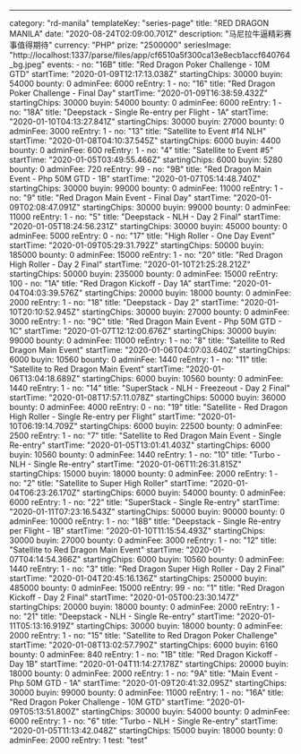 ---
  category: "rd-manila"
  templateKey: "series-page"
  title: "RED DRAGON MANILA"
  date: "2020-08-24T02:09:00.701Z"
  description: "马尼拉牛逼精彩赛事值得期待"
  currency: "PHP"
  prize: "2500000"
  seriesImage: "http://localhost:1337/parse/files/app/cf6510a5f300ca13e8ecb1accf640764_bg.jpeg"
  events: 
    - 
      no: "16B"
      title: "Red Dragon Poker Challenge - 10M GTD"
      startTime: "2020-01-09T12:17:13.038Z"
      startingChips: 30000
      buyin: 54000
      bounty: 0
      adminFee: 6000
      reEntry: 1
    - 
      no: "16"
      title: "Red Dragon Poker Challenge - Final Day"
      startTime: "2020-01-09T16:38:59.432Z"
      startingChips: 30000
      buyin: 54000
      bounty: 0
      adminFee: 6000
      reEntry: 1
    - 
      no: "18A"
      title: "Deepstack - Single Re-entry per Flight - 1A"
      startTime: "2020-01-10T04:13:27.841Z"
      startingChips: 30000
      buyin: 27000
      bounty: 0
      adminFee: 3000
      reEntry: 1
    - 
      no: "13"
      title: "Satellite to Event #14 NLH"
      startTime: "2020-01-08T04:10:37.545Z"
      startingChips: 6000
      buyin: 4400
      bounty: 0
      adminFee: 600
      reEntry: 1
    - 
      no: "4"
      title: "Satellite to Event #5"
      startTime: "2020-01-05T03:49:55.466Z"
      startingChips: 6000
      buyin: 5280
      bounty: 0
      adminFee: 720
      reEntry: 99
    - 
      no: "9B"
      title: "Red Dragon Main Event - Php 50M GTD - 1B"
      startTime: "2020-01-07T05:14:48.740Z"
      startingChips: 30000
      buyin: 99000
      bounty: 0
      adminFee: 11000
      reEntry: 1
    - 
      no: "9"
      title: "Red Dragon Main Event - Final Day"
      startTime: "2020-01-09T02:08:47.091Z"
      startingChips: 30000
      buyin: 99000
      bounty: 0
      adminFee: 11000
      reEntry: 1
    - 
      no: "5"
      title: "Deepstack - NLH - Day 2 Final"
      startTime: "2020-01-05T18:24:56.231Z"
      startingChips: 30000
      buyin: 45000
      bounty: 0
      adminFee: 5000
      reEntry: 0
    - 
      no: "17"
      title: "High Roller - One Day Event"
      startTime: "2020-01-09T05:29:31.792Z"
      startingChips: 50000
      buyin: 185000
      bounty: 0
      adminFee: 15000
      reEntry: 1
    - 
      no: "20"
      title: "Red Dragon High Roller - Day 2 Final"
      startTime: "2020-01-10T21:25:28.212Z"
      startingChips: 50000
      buyin: 235000
      bounty: 0
      adminFee: 15000
      reEntry: 100
    - 
      no: "1A"
      title: "Red Dragon Kickoff - Day 1A"
      startTime: "2020-01-04T04:03:39.576Z"
      startingChips: 20000
      buyin: 18000
      bounty: 0
      adminFee: 2000
      reEntry: 1
    - 
      no: "18"
      title: "Deepstack - Day 2"
      startTime: "2020-01-10T20:10:52.945Z"
      startingChips: 30000
      buyin: 27000
      bounty: 0
      adminFee: 3000
      reEntry: 1
    - 
      no: "9C"
      title: "Red Dragon Main Event - Php 50M GTD - 1C"
      startTime: "2020-01-07T12:12:00.676Z"
      startingChips: 30000
      buyin: 99000
      bounty: 0
      adminFee: 11000
      reEntry: 1
    - 
      no: "8"
      title: "Satellite to Red Dragon Main Event"
      startTime: "2020-01-06T04:07:03.640Z"
      startingChips: 6000
      buyin: 10560
      bounty: 0
      adminFee: 1440
      reEntry: 1
    - 
      no: "11"
      title: "Satellite to Red Dragon Main Event"
      startTime: "2020-01-06T13:04:18.689Z"
      startingChips: 6000
      buyin: 10560
      bounty: 0
      adminFee: 1440
      reEntry: 1
    - 
      no: "14"
      title: "SuperStack - NLH - Freezeout - Day 2 Final"
      startTime: "2020-01-08T17:57:11.078Z"
      startingChips: 50000
      buyin: 36000
      bounty: 0
      adminFee: 4000
      reEntry: 0
    - 
      no: "19"
      title: "Satellite - Red Dragon High Roller - Single Re-entry per Flight"
      startTime: "2020-01-10T06:19:14.709Z"
      startingChips: 6000
      buyin: 22500
      bounty: 0
      adminFee: 2500
      reEntry: 1
    - 
      no: "7"
      title: "Satellite to Red Dragon Main Event - Single Re-entry"
      startTime: "2020-01-05T13:01:41.403Z"
      startingChips: 6000
      buyin: 10560
      bounty: 0
      adminFee: 1440
      reEntry: 1
    - 
      no: "10"
      title: "Turbo - NLH - Single Re-entry"
      startTime: "2020-01-06T11:26:31.815Z"
      startingChips: 15000
      buyin: 18000
      bounty: 0
      adminFee: 2000
      reEntry: 1
    - 
      no: "2"
      title: "Satellite to Super High Roller"
      startTime: "2020-01-04T06:23:26.170Z"
      startingChips: 6000
      buyin: 54000
      bounty: 0
      adminFee: 6000
      reEntry: 1
    - 
      no: "22"
      title: "SuperStack - Single Re-entry"
      startTime: "2020-01-11T07:23:16.543Z"
      startingChips: 50000
      buyin: 90000
      bounty: 0
      adminFee: 10000
      reEntry: 1
    - 
      no: "18B"
      title: "Deepstack - Single Re-entry per Flight - 1B"
      startTime: "2020-01-10T11:15:54.493Z"
      startingChips: 30000
      buyin: 27000
      bounty: 0
      adminFee: 3000
      reEntry: 1
    - 
      no: "12"
      title: "Satellite to Red Dragon Main Event"
      startTime: "2020-01-07T04:14:54.366Z"
      startingChips: 6000
      buyin: 10560
      bounty: 0
      adminFee: 1440
      reEntry: 1
    - 
      no: "3"
      title: "Red Dragon Super High Roller - Day 2 Final"
      startTime: "2020-01-04T20:45:16.136Z"
      startingChips: 250000
      buyin: 485000
      bounty: 0
      adminFee: 15000
      reEntry: 99
    - 
      no: "1"
      title: "Red Dragon Kickoff - Day 2 Final"
      startTime: "2020-01-05T00:23:30.147Z"
      startingChips: 20000
      buyin: 18000
      bounty: 0
      adminFee: 2000
      reEntry: 1
    - 
      no: "21"
      title: "Deepstack - NLH - Single Re-entry"
      startTime: "2020-01-11T05:13:16.919Z"
      startingChips: 30000
      buyin: 18000
      bounty: 0
      adminFee: 2000
      reEntry: 1
    - 
      no: "15"
      title: "Satellite to Red Dragon Poker Challenge"
      startTime: "2020-01-08T13:02:57.790Z"
      startingChips: 6000
      buyin: 6160
      bounty: 0
      adminFee: 840
      reEntry: 1
    - 
      no: "1B"
      title: "Red Dragon Kickoff - Day 1B"
      startTime: "2020-01-04T11:14:27.178Z"
      startingChips: 20000
      buyin: 18000
      bounty: 0
      adminFee: 2000
      reEntry: 1
    - 
      no: "9A"
      title: "Main Event - Php 50M GTD - 1A"
      startTime: "2020-01-09T20:41:32.095Z"
      startingChips: 30000
      buyin: 99000
      bounty: 0
      adminFee: 11000
      reEntry: 1
    - 
      no: "16A"
      title: "Red Dragon Poker Challenge - 10M GTD"
      startTime: "2020-01-09T05:13:51.800Z"
      startingChips: 30000
      buyin: 54000
      bounty: 0
      adminFee: 6000
      reEntry: 1
    - 
      no: "6"
      title: "Turbo - NLH - Single Re-entry"
      startTime: "2020-01-05T11:13:42.048Z"
      startingChips: 15000
      buyin: 18000
      bounty: 0
      adminFee: 2000
      reEntry: 1
  test: "test"
